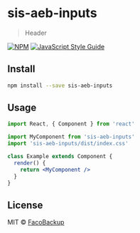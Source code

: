 # sis-aeb-inputs

> Header

[![NPM](https://img.shields.io/npm/v/sis-aeb-inputs.svg)](https://www.npmjs.com/package/sis-aeb-inputs) [![JavaScript Style Guide](https://img.shields.io/badge/code_style-standard-brightgreen.svg)](https://standardjs.com)

## Install

```bash
npm install --save sis-aeb-inputs
```

## Usage

```jsx
import React, { Component } from 'react'

import MyComponent from 'sis-aeb-inputs'
import 'sis-aeb-inputs/dist/index.css'

class Example extends Component {
  render() {
    return <MyComponent />
  }
}
```

## License

MIT © [FacoBackup](https://github.com/FacoBackup)
